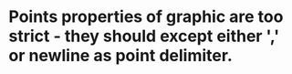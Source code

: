 # Points properties of graphic are too strict - they should except either ',' or newline as point delimiter.
